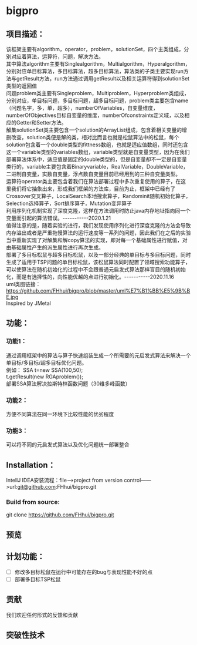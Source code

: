 # bigpro    
## 项目描述：    
该框架主要有algorithm，operator，problem，solutionSet，四个主类组成，分别对应着算法，运算符，问题，解决方法。  
其中算法algorithm主要有Singlealgorithm，Multialgorithm，Hyperalgorithm，分别对应单目标算法，多目标算法，超多目标算法，算法类的子类主要实现run方法与getResult方法，run方法通过调用getResult以及相关运算符得到solutionSet类型的返回值  
问题problem类主要有Singleproblem，Multiproblem，Hyperproblem类组成，分别对应，单目标问题，多目标问题，超多目标问题，problem类主要包含name（问题名字，多，单，超多），numberOfVariables，自变量维度，numberOfObjectives目标自变量的维度，numberOfconstraints定义域，以及相应的Getter和Setter方法。  
解集solutionSet类主要包含一个solution的ArrayList组成，包含着相关变量的增删改查，solution类便是解的类，相对比而言也就是松鼠算法中的松鼠，每个solution包含着一个double类型的fittness数组，也就是适应值数组，同时还包含这一个variable类型的variables数组，variable类型就是自变量类型，因为在我们部署算法体系中，适应值是固定的double类型的，但是自变量却不一定是自变量类行的，variable主要包含着Binaryvariable，RealVariable，DoubleVariable，二进制自变量，实数自变量，浮点数自变量目前已经用到的三种自变量类型。  
运算符operator类主要包含着我们在算法部署过程中多次重复使用的算子，在这里我们将它抽象出来，形成我们框架的方法库，目前为止，框架中已经有了Crossover交叉算子，LocalSearch本地搜索算子，Randominit随机初始化算子，Selection选择算子，Sort排序算子，Mutation变异算子     
  利用序列化机制实现了深度克隆，这样在方法调用时防止java内存地址指向同一个变量而引起的算法错误。-----------2020.1.21  
  值得注意的是，随着实验的进行，我们发现使用序列化进行深度克隆的方法会导致内存溢出或者是严重拖慢算法的运行速度等一系列的问题，因此我们在之后的实验当中重新实现了对解集和解copy算法的实现，即对每一个基础属性进行赋值，对由基础属性产生的派生属性进行再次生成。  
  部署了多目标松鼠与超多目标松鼠，以及一部分经典的单目标与多目标问题，同时生成了适用于TSP问题的单目标松鼠，该松鼠算法同时配置了领域搜索功能算子，可以使算法在随机初始化的过程中不会跟普通元启发式算法那样盲目的随机初始化，而是有选择性的，向性能优越的点进行初始化。-----------2020.11.16  
  uml类图链接：https://github.com/FHhui/bigpro/blob/master/uml%E7%B1%BB%E5%9B%BE.jpg  
Inspired by JMetal    
## 功能：    
### 功能1：   
通过调用框架中的算法与算子快速组装生成一个所需要的元启发式算法来解决一个单目标/多目标/超多目标优化问题。    
例如：  SSA t=new SSA(100,50);    
        t.getResult(new RGAproblem());    
部署SSA算法解决拉斯特林函数问题（30维多峰函数）
### 功能2：   
方便不同算法在同一环境下比较性能的优劣程度
### 功能3：   
可以将不同的元启发式算法以及优化问题统一部署整合
## Installation：    
IntellJ IDEA安装流程：file——>project from version control——>url:git@github.com:FHhui/bigpro.git
### Build from source:
git clone https://github.com/FHhui/bigpro.git
## 预览  
## 计划功能：
- [ ] 修改多目标松鼠在运行中可能存在的bug与表现性能不好的点  
- [ ] 部署多目标TSP松鼠  
## 贡献    
我们欢迎任何形式的反馈和贡献
## 突破性技术
